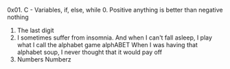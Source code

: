 0x01. C - Variables, if, else, while
0. Positive anything is better than negative nothing
1. The last digit
2. I sometimes suffer from insomnia. And when I can't fall asleep, I play what I call the alphabet game
alphABET
When I was having that alphabet soup, I never thought that it would pay off
5. Numbers
Numberz
